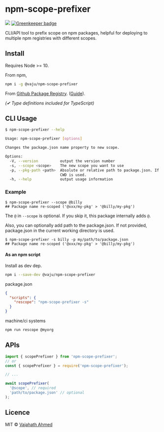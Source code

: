 # npm-scope-prefixer

![](https://github.com/vajahath/npm-scope-prefixer/workflows/build-and-test/badge.svg) [![Greenkeeper badge](https://badges.greenkeeper.io/vajahath/npm-scope-prefixer.svg)](https://greenkeeper.io/)

CLI/API tool to prefix scope on npm packages, helpful for deploying to multiple npm registries with different scopes.

## Install

Requires Node >= 10.

From npm,

```sh
npm i -g @vaju/npm-scope-prefixer
```

From [Github Package Registry](https://github.com/vajahath/npm-scope-prefixer/packages). ([Guide](https://help.github.com/en/github/managing-packages-with-github-packages/configuring-npm-for-use-with-github-packages)).

_(✔ Type definitions included for TypeScript)_

## CLI Usage

```sh
$ npm-scope-prefixer --help

Usage: npm-scope-prefixer [options]

Changes the package.json name property to new scope.

Options:
  -V, --version          output the version number
  -s, --scope <scope>    The new scope you want to use
  -p, --pkg-path <path>  Absolute or relative path to package.json. If not provided, package.json in the
                         CWD is used.
  -h, --help             output usage information
```

### Example

```
$ npm-scope-prefixer --scope @billy
## Package name re-scoped ('@xxx/my-pkg' > '@billy/my-pkg')
```

The `@` in `--scope` is optional. If you skip it, this package internally adds `@`.

Also, you can optionally add path to the package.json. If not provided, package.json in the current working directory is used.

```
$ npm-scope-prefixer -s billy -p my/path/to/package.json
## Package name re-scoped ('@xxx/my-pkg' > '@billy/my-pkg')
```

#### As an npm script

Install as dev dep.

```sh
npm i --save-dev @vaju/npm-scope-prefixer
```

package.json

```json
{
  "scripts": {
    "rescope": "npm-scope-prefixer -s"
  }
}
```

machine/ci systems

```sh
npm run rescope @myorg
```

## APIs

```js
import { scopePrefixer } from 'npm-scope-prefixer';
// or
const { scopePrefixer } = require('npm-scope-prefixer');

// ...

await scopePrefixer(
  '@scope', // required
  'path/to/package.json' // optional
);
```

## Licence

MIT &copy; [Vajahath Ahmed](https://twitter.com/vajahath7)
